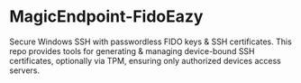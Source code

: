 # MagicEndpoint-FidoEazy
Secure Windows SSH with passwordless FIDO keys &amp; SSH certificates. This repo provides tools for generating &amp; managing device-bound SSH certificates, optionally via TPM, ensuring only authorized devices access servers.  
